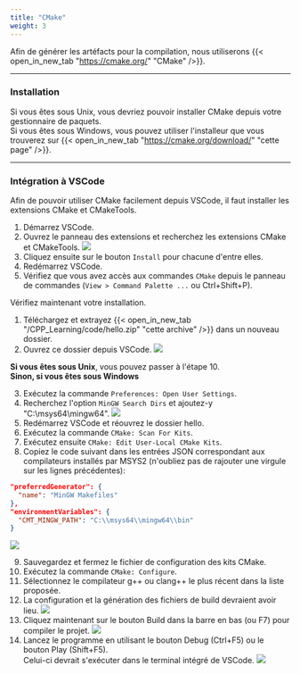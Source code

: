 ```yaml
---
title: "CMake"
weight: 3
---
```


Afin de générer les artéfacts pour la compilation, nous utiliserons {{< open_in_new_tab "https://cmake.org/" "CMake" />}}.

---

### Installation

Si vous êtes sous Unix, vous devriez pouvoir installer CMake depuis votre gestionnaire de paquets.\
Si vous êtes sous Windows, vous pouvez utiliser l'installeur que vous trouverez sur {{< open_in_new_tab "https://cmake.org/download/" "cette page" />}}.

---

### Intégration à VSCode

Afin de pouvoir utiliser CMake facilement depuis VSCode, il faut installer les extensions CMake et CMakeTools.

1. Démarrez VSCode.
2. Ouvrez le panneau des extensions et recherchez les extensions CMake et CMakeTools.
![](/CPP_Learning/images/chapter0/cmake-ext.png)
3. Cliquez ensuite sur le bouton `Install` pour chacune d'entre elles.
4. Redémarrez VSCode.
5. Vérifiez que vous avez accès aux commandes `CMake` depuis le panneau de commandes (`View > Command Palette ...` ou Ctrl+Shift+P).

Vérifiez maintenant votre installation.
1. Téléchargez et extrayez {{< open_in_new_tab "/CPP_Learning/code/hello.zip" "cette archive" />}} dans un nouveau dossier.
2. Ouvrez ce dossier depuis VSCode.
![](/CPP_Learning/images/chapter0/folder-vscode.png)

**Si vous êtes sous Unix**, vous pouvez passer à l'étape 10.\
**Sinon, si vous êtes sous Windows**

3. Exécutez la commande `Preferences: Open User Settings`.
4. Recherchez l'option `MinGW Search Dirs` et ajoutez-y "C:\msys64\mingw64".
![](/CPP_Learning/images/chapter0/mingw-vscode.png)
5. Redémarrez VSCode et réouvrez le dossier hello.
6. Exécutez la commande `CMake: Scan For Kits`.
7. Exécutez ensuite `CMake: Edit User-Local CMake Kits`.
8. Copiez le code suivant dans les entrées JSON correspondant aux compilateurs installés par MSYS2 (n'oubliez pas de rajouter une virgule sur les lignes précédentes):
```json
"preferredGenerator": {
  "name": "MinGW Makefiles"
},
"environmentVariables": {
  "CMT_MINGW_PATH": "C:\\msys64\\mingw64\\bin"
}
```
![](/CPP_Learning/images/chapter0/cmake-kits.png)

9. Sauvegardez et fermez le fichier de configuration des kits CMake.
10. Exécutez la commande `CMake: Configure`.
11. Sélectionnez le compilateur g++ ou clang++ le plus récent dans la liste proposée.
12. La configuration et la génération des fichiers de build devraient avoir lieu.
![](/CPP_Learning/images/chapter0/cmake-result.png)
13. Cliquez maintenant sur le bouton Build dans la barre en bas (ou F7) pour compiler le projet.
![](/CPP_Learning/images/chapter0/cmake-build.png)
14. Lancez le programme en utilisant le bouton Debug (Ctrl+F5) ou le bouton Play (Shift+F5).\
Celui-ci devrait s'exécuter dans le terminal intégré de VSCode.
![](/CPP_Learning/images/chapter0/cmake-run.png)

